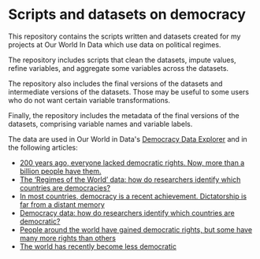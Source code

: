 # Scripts and datasets on democracy

This repository contains the scripts written and datasets created for my projects at Our World In Data which use data on political regimes.

The repository includes scripts that clean the datasets, impute values, refine variables, and aggregate some variables across the datasets.

The repository also includes the final versions of the datasets and intermediate versions of the datasets. Those may be useful to some users who do not want certain variable transformations.

Finally, the repository includes the metadata of the final versions of the datasets, comprising variable names and variable labels.

The data are used in Our World in Data's [Democracy Data Explorer](https://ourworldindata.org/explorers/democracy) and in the following articles:
- [200 years ago, everyone lacked democratic rights. Now, more than a billion people have them.](https://ourworldindata.org/democratic-rights)
- [The ‘Regimes of the World’ data: how do researchers identify which countries are democracies?](https://ourworldindata.org/regimes-of-the-world-data)
- [In most countries, democracy is a recent achievement. Dictatorship is far from a distant memory](https://ourworldindata.org/democracies-age)
- [Democracy data: how do researchers identify which countries are democratic?](https://ourworldindata.org/democracies-measurement)
- [People around the world have gained democratic rights, but some have many more rights than others](https://ourworldindata.org/democratic-world)
- [The world has recently become less democratic](https://ourworldindata.org/less-democratic)

